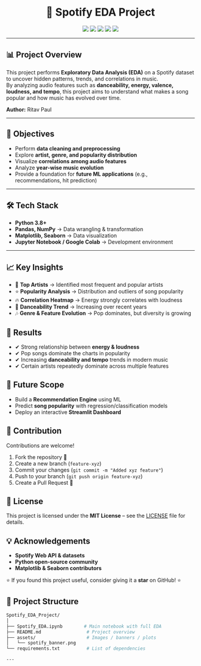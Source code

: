 <h1 align="center">🎵 Spotify EDA Project</h1>

<p align="center">
  <img src="https://img.shields.io/badge/Analysis-EDA-blue.svg" />
  <img src="https://img.shields.io/badge/Python-3.8+-green.svg" />
  <img src="https://img.shields.io/badge/Jupyter-Notebook-orange.svg" />
  <img src="https://img.shields.io/badge/Status-Complete-success.svg" />
  <img src="https://img.shields.io/github/license/your-username/Spotify_EDA_Project" />
</p>

---

## 📊 Project Overview  

This project performs **Exploratory Data Analysis (EDA)** on a Spotify dataset to uncover hidden patterns, trends, and correlations in music.  
By analyzing audio features such as **danceability, energy, valence, loudness, and tempo**, this project aims to understand what makes a song popular and how music has evolved over time.  

**Author:** Ritav Paul

---

## 🚀 Objectives  

- Perform **data cleaning and preprocessing**  
- Explore **artist, genre, and popularity distribution**  
- Visualize **correlations among audio features**  
- Analyze **year-wise music evolution**  
- Provide a foundation for **future ML applications** (e.g., recommendations, hit prediction)  

---

## 🛠️ Tech Stack  

- **Python 3.8+**  
- **Pandas, NumPy** → Data wrangling & transformation  
- **Matplotlib, Seaborn** → Data visualization  
- **Jupyter Notebook / Google Colab** → Development environment  

---
## 📈 Key Insights
- 🎤 **Top Artists** → Identified most frequent and popular artists  
- ⭐ **Popularity Analysis** → Distribution and outliers of song popularity  
- 🔥 **Correlation Heatmap** → Energy strongly correlates with loudness  
- 💃 **Danceability Trend** → Increasing over recent years  
- 🎶 **Genre & Feature Evolution** → Pop dominates, but diversity is growing  

## 🎯 Results
- ✔ Strong relationship between **energy & loudness**  
- ✔ Pop songs dominate the charts in popularity  
- ✔ Increasing **danceability and tempo** trends in modern music  
- ✔ Certain artists repeatedly dominate across multiple features  

## 🔮 Future Scope
- Build a **Recommendation Engine** using ML  
- Predict **song popularity** with regression/classification models  
- Deploy an interactive **Streamlit Dashboard**  

## 🤝 Contribution
Contributions are welcome!  
1. Fork the repository 🍴  
2. Create a new branch (`feature-xyz`)  
3. Commit your changes (`git commit -m "Added xyz feature"`)  
4. Push to your branch (`git push origin feature-xyz`)  
5. Create a Pull Request 🔄  

## 📜 License
This project is licensed under the **MIT License** – see the [LICENSE](LICENSE) file for details.  


## 💡 Acknowledgements
- **Spotify Web API & datasets**  
- **Python open-source community**  
- **Matplotlib & Seaborn contributors**  

⭐ If you found this project useful, consider giving it a **star** on GitHub! ⭐


## 📂 Project Structure  

```bash
Spotify_EDA_Project/
│
├── Spotify_EDA.ipynb        # Main notebook with full EDA
├── README.md                 # Project overview
├── assets/                   # Images / banners / plots
│   └── spotify_banner.png
└── requirements.txt          # List of dependencies

---

